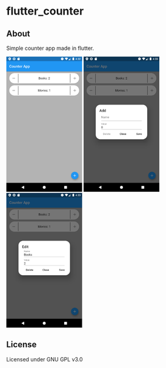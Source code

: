 # flutter_counter

## About
Simple counter app made in flutter.

<p float="left">
    <img src="./images/main_page.png" alt="drawing" width="200"/>
    <img src="./images/add_element.png" alt="drawing" width="200"/>
    <img src="./images/edit_element.png" alt="drawing" width="200"/>
</p>

## License
Licensed under GNU GPL v3.0